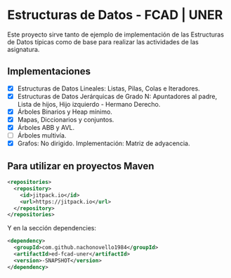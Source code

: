 # Estructuras de Datos - FCAD | UNER
Este proyecto sirve tanto de ejemplo de implementación de las Estructuras de Datos típicas como de base para realizar las actividades de las asignatura.

## Implementaciones

- [x] Estructuras de Datos Lineales: Listas, Pilas, Colas e Iteradores.
- [x] Estructuras de Datos Jerárquicas de Grado N: Apuntadores al padre, Lista de hijos, Hijo izquierdo - Hermano Derecho. 
- [x] Árboles Binarios y Heap mínimo.
- [x] Mapas, Diccionarios y conjuntos.
- [x] Árboles ABB y AVL.
- [ ] Árboles multivía.
- [X] Grafos: No dirigido. Implementación: Matriz de adyacencia.

## Para utilizar en proyectos Maven
```xml
<repositories>
  <repository>
    <id>jitpack.io</id>
    <url>https://jitpack.io</url>
  </repository>
</repositories>
```
Y en la sección dependencies:
```xml
<dependency>
  <groupId>com.github.nachonovello1984</groupId>
  <artifactId>ed-fcad-uner</artifactId>
  <version>-SNAPSHOT</version>
</dependency>
```
